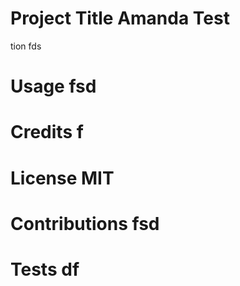 # Project Title Amanda Test
tion fds
# Usage fsd
# Credits f
# License MIT
# Contributions fsd
# Tests df
